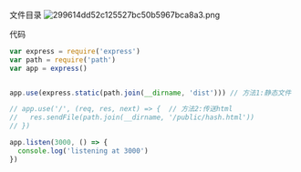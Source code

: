 ### 

文件目录
![299614dd52c125527bc50b5967bca8a3.png](evernotecid://AAA8D550-EDFF-4B4C-8E60-A388FFD29BBF/appyinxiangcom/21491229/ENResource/p29)


代码
```javascript
var express = require('express')
var path = require('path')
var app = express()


app.use(express.static(path.join(__dirname, 'dist'))) // 方法1:静态文件

// app.use('/', (req, res, next) => {  // 方法2:传送html
//   res.sendFile(path.join(__dirname, '/public/hash.html'))
// })

app.listen(3000, () => {
  console.log('listening at 3000')
})
```